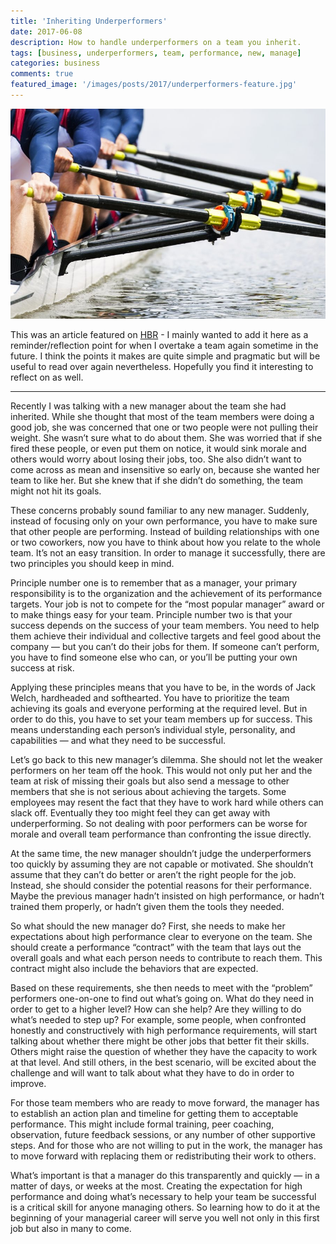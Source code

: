 ```yaml
---
title: 'Inheriting Underperformers'
date: 2017-06-08
description: How to handle underperformers on a team you inherit.
tags: [business, underperformers, team, performance, new, manage]
categories: business
comments: true
featured_image: '/images/posts/2017/underperformers-feature.jpg'
---
```


![](/images/posts/2017/underperformers.jpg)

This was an article featured on [HBR](https://hbr.org/2017/06/how-to-handle-underperformers-on-a-team-you-inherit) - I mainly wanted to add it here as a reminder/reflection point for when I overtake a team again sometime in the future. I think the points it makes are quite simple and pragmatic but will be useful to read over again nevertheless. Hopefully you find it interesting to reflect on as well. 

---

 Recently I was talking with a new manager about the team she had inherited. While she thought that most of the team members were doing a good job, she was concerned that one or two people were not pulling their weight. She wasn’t sure what to do about them. She was worried that if she fired these people, or even put them on notice, it would sink morale and others would worry about losing their jobs, too. She also didn’t want to come across as mean and insensitive so early on, because she wanted her team to like her. But she knew that if she didn’t do something, the team might not hit its goals.
 
 These concerns probably sound familiar to any new manager. Suddenly, instead of focusing only on your own performance, you have to make sure that other people are performing. Instead of building relationships with one or two coworkers, now you have to think about how you relate to the whole team. It’s not an easy transition. In order to manage it successfully, there are two principles you should keep in mind.
 
 Principle number one is to remember that as a manager, your primary responsibility is to the organization and the achievement of its performance targets. Your job is not to compete for the “most popular manager” award or to make things easy for your team. Principle number two is that your success depends on the success of your team members. You need to help them achieve their individual and collective targets and feel good about the company — but you can’t do their jobs for them. If someone can’t perform, you have to find someone else who can, or you’ll be putting your own success at risk.
 
 Applying these principles means that you have to be, in the words of Jack Welch, hardheaded and softhearted. You have to prioritize the team achieving its goals and everyone performing at the required level. But in order to do this, you have to set your team members up for success. This means understanding each person’s individual style, personality, and capabilities — and what they need to be successful.
 
 Let’s go back to this new manager’s dilemma. She should not let the weaker performers on her team off the hook. This would not only put her and the team at risk of missing their goals but also send a message to other members that she is not serious about achieving the targets. Some employees may resent the fact that they have to work hard while others can slack off. Eventually they too might feel they can get away with underperforming. So not dealing with poor performers can be worse for morale and overall team performance than confronting the issue directly.
 
 At the same time, the new manager shouldn’t judge the underperformers too quickly by assuming they are not capable or motivated. She shouldn’t assume that they can’t do better or aren’t the right people for the job. Instead, she should consider the potential reasons for their performance. Maybe the previous manager hadn’t insisted on high performance, or hadn’t trained them properly, or hadn’t given them the tools they needed.
 
 So what should the new manager do? First, she needs to make her expectations about high performance clear to everyone on the team. She should create a performance “contract” with the team that lays out the overall goals and what each person needs to contribute to reach them. This contract might also include the behaviors that are expected.
 
 Based on these requirements, she then needs to meet with the “problem” performers one-on-one to find out what’s going on. What do they need in order to get to a higher level? How can she help? Are they willing to do what’s needed to step up? For example, some people, when confronted honestly and constructively with high performance requirements, will start talking about whether there might be other jobs that better fit their skills. Others might raise the question of whether they have the capacity to work at that level. And still others, in the best scenario, will be excited about the challenge and will want to talk about what they have to do in order to improve.
 
 For those team members who are ready to move forward, the manager has to establish an action plan and timeline for getting them to acceptable performance. This might include formal training, peer coaching, observation, future feedback sessions, or any number of other supportive steps. And for those who are not willing to put in the work, the manager has to move forward with replacing them or redistributing their work to others.
 
 What’s important is that a manager do this transparently and quickly — in a matter of days, or weeks at the most. Creating the expectation for high performance and doing what’s necessary to help your team be successful is a critical skill for anyone managing others. So learning how to do it at the beginning of your managerial career will serve you well not only in this first job but also in many to come.